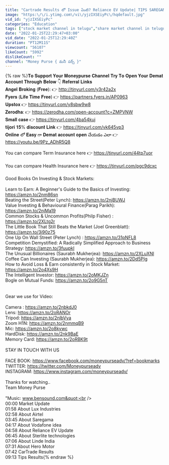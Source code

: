 ```yaml
---
title: "Cartrade Results లో Issue ఏంటి? Reliance EV Update| TIPS SAREGAMA Airtel Vodafoneidea LUX Industries"
image: "https:\/\/i.ytimg.com\/vi\/yjzIXSEiyPc\/hqdefault.jpg"
vid_id: "yjzIXSEiyPc"
categories: "Education"
tags: ["stock market channel in telugu","share market channel in telugu","best stock market channel in telugu"]
date: "2022-01-25T22:29:47+03:00"
vid_date: "2022-01-25T12:29:40Z"
duration: "PT12M11S"
viewcount: "56107"
likeCount: "5992"
dislikeCount: ""
channel: "Money Purse { మనీ పర్స్ }"
---
```

{% raw %}𝐓𝐨 𝐒𝐮𝐩𝐩𝐨𝐫𝐭 𝐘𝐨𝐮𝐫 𝐌𝐨𝐧𝐞𝐲𝐩𝐮𝐫𝐬𝐞 𝐂𝐡𝐚𝐧𝐧𝐞𝐥 𝐓𝐫𝐲 𝐓𝐨 𝐎𝐩𝐞𝐧 𝐘𝐨𝐮𝐫 𝐃𝐞𝐦𝐚𝐭 𝐀𝐜𝐜𝐨𝐮𝐧𝐭 𝐓𝐡𝐫𝐨𝐮𝐠𝐡 𝐁𝐞𝐥𝐨𝐰 👇 𝐑𝐞𝐟𝐞𝐫𝐫𝐚𝐥 𝐋𝐢𝐧𝐤𝐬 <br />𝐀𝐧𝐠𝐞𝐥 𝐁𝐫𝐨𝐤𝐢𝐧𝐠 (𝐅𝐫𝐞𝐞): 👉 <a rel="nofollow" target="blank" href="http://tinyurl.com/y3r42a2x">http://tinyurl.com/y3r42a2x</a> <br />𝐅𝐲𝐞𝐫𝐬 (𝐋𝐢𝐟𝐞 𝐓𝐢𝐦𝐞 𝐅𝐫𝐞𝐞) 👉 <a rel="nofollow" target="blank" href="https://partners.fyers.in/AP0963">https://partners.fyers.in/AP0963</a><br />𝐔𝐩𝐬𝐭𝐨𝐱 👉 <a rel="nofollow" target="blank" href="https://tinyurl.com/y8sbw9w8">https://tinyurl.com/y8sbw9w8</a><br />𝐙𝐞𝐫𝐨𝐝𝐡𝐚: 👉 <a rel="nofollow" target="blank" href="https://zerodha.com/open-account?c=ZMPVNW">https://zerodha.com/open-account?c=ZMPVNW</a> <br />𝐒𝐦𝐚𝐥𝐥 𝐜𝐚𝐬𝐞 👉 <a rel="nofollow" target="blank" href="https://tinyurl.com/4ba54kuj">https://tinyurl.com/4ba54kuj</a><br />𝐭𝐢𝐣𝐨𝐫𝐢 𝟏𝟓% 𝐝𝐢𝐬𝐜𝐨𝐮𝐧𝐭 𝐋𝐢𝐧𝐤 👉 <a rel="nofollow" target="blank" href="https://tinyurl.com/vk645vp3">https://tinyurl.com/vk645vp3</a>                      <br />𝐎𝐧𝐥𝐢𝐧𝐞 లో 𝐄𝐚𝐬𝐲 గా 𝐃𝐞𝐦𝐚𝐭 𝐚𝐜𝐜𝐨𝐮𝐧𝐭 𝐨𝐩𝐞𝐧 చేయడం ఎలా 👉 <a rel="nofollow" target="blank" href="https://youtu.be/9Pz_ADhR5Q8">https://youtu.be/9Pz_ADhR5Q8</a><br /><br />You can compare Term Insurance here  👉 <a rel="nofollow" target="blank" href="https://tinyurl.com/44tp7uor">https://tinyurl.com/44tp7uor</a>                     <br /><br />You can compare Health Insurance here  👉 <a rel="nofollow" target="blank" href="https://tinyurl.com/pgc9dcxc">https://tinyurl.com/pgc9dcxc</a> <br /><br />Good Books On Investing &amp; Stock Markets:<br /><br />Learn to Earn: A Beginner's Guide to the Basics of Investing: <a rel="nofollow" target="blank" href="https://amzn.to/2nm86sn">https://amzn.to/2nm86sn</a><br />Beating the Street(Peter Lynch): <a rel="nofollow" target="blank" href="https://amzn.to/2njBUWJ">https://amzn.to/2njBUWJ</a> <br />Value Investing &amp; Behavioural Finance(Parag Parikh): <a rel="nofollow" target="blank" href="https://amzn.to/2njMa19">https://amzn.to/2njMa19</a><br />Common Stocks &amp; Uncommon Profits(Philp Fisher) : <a rel="nofollow" target="blank" href="https://amzn.to/2XLtg2r">https://amzn.to/2XLtg2r</a><br />The Little Book That Still Beats the Market (Joel Greenblatt): <a rel="nofollow" target="blank" href="https://amzn.to/3i90z75">https://amzn.to/3i90z75</a><br />One Up On Wall Street (Peter Lynch) : <a rel="nofollow" target="blank" href="https://amzn.to/31pNFL8">https://amzn.to/31pNFL8</a><br />Competition Demystified: A Radically Simplified Approach to Business Strategy: <a rel="nofollow" target="blank" href="https://amzn.to/3fuupkI">https://amzn.to/3fuupkI</a><br />The Unusual Billionaires (Saurabh Mukherjea): <a rel="nofollow" target="blank" href="https://amzn.to/2XLuXNl">https://amzn.to/2XLuXNl</a><br />Coffee Can Investing (Saurabh Mukherjea): <a rel="nofollow" target="blank" href="https://amzn.to/2Dd5PIg">https://amzn.to/2Dd5PIg</a><br />How to Avoid Loss &amp; Earn consistently in Stock Market: <a rel="nofollow" target="blank" href="https://amzn.to/2o4Xs9H">https://amzn.to/2o4Xs9H</a><br />The Intelligent Investor: <a rel="nofollow" target="blank" href="https://amzn.to/2oMKJZn">https://amzn.to/2oMKJZn</a><br />Bogle on Mutual Funds: <a rel="nofollow" target="blank" href="https://amzn.to/2o9G5nT">https://amzn.to/2o9G5nT</a><br /><br /><br />Gear we use for Video:<br /><br />Camera : <a rel="nofollow" target="blank" href="https://amzn.to/2nbkdJ0">https://amzn.to/2nbkdJ0</a><br />Lens: <a rel="nofollow" target="blank" href="https://amzn.to/2oRANOr">https://amzn.to/2oRANOr</a><br />Tripod: <a rel="nofollow" target="blank" href="https://amzn.to/2nlbVya">https://amzn.to/2nlbVya</a><br />Zoom H1N: <a rel="nofollow" target="blank" href="https://amzn.to/2nmmqB9">https://amzn.to/2nmmqB9</a><br />Mic: <a rel="nofollow" target="blank" href="https://amzn.to/2o8kywc">https://amzn.to/2o8kywc</a><br />HardDisk: <a rel="nofollow" target="blank" href="https://amzn.to/2nk9BaE">https://amzn.to/2nk9BaE</a><br />Memory Card: <a rel="nofollow" target="blank" href="https://amzn.to/2oRBK9t">https://amzn.to/2oRBK9t</a><br /><br />STAY IN TOUCH WITH US<br /><br />FACE BOOK: <a rel="nofollow" target="blank" href="https://www.facebook.com/moneypurseadv/?ref=bookmarks">https://www.facebook.com/moneypurseadv/?ref=bookmarks</a><br />TWITTER: <a rel="nofollow" target="blank" href="https://twitter.com/Moneypurseadv">https://twitter.com/Moneypurseadv</a><br />INSTAGRAM: <a rel="nofollow" target="blank" href="https://www.instagram.com/moneypurseadv/">https://www.instagram.com/moneypurseadv/</a><br /><br />Thanks for watching..<br />Team Money Purse<br /><br />&quot;Music: www.bensound.com&quot;<br /><br />00:00 Market Update<br />01:58 About Lux Industries<br />02:58 About Airtel<br />03:45 About Saregama<br />04:17 About Vodafone idea<br />04:58 About Reliance EV Update<br />06:45 About Sterlite technologies<br />07:06 About Linde India<br />07:31 About Hero Motor<br />07:42 CarTrade Results<br />09:13 Tips Results{% endraw %}
